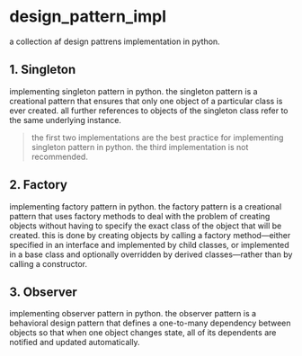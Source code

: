 # design_pattern_impl

a collection af design pattrens implementation in python.

## 1. Singleton

implementing singleton pattern in python. the singleton pattern is a creational pattern that ensures that only one object of a particular class is ever created. all further references to objects of the singleton class refer to the same underlying instance.
> the first two implementations are the best practice for implementing singleton pattern in python. the third implementation is not recommended.

## 2. Factory

implementing factory pattern in python. the factory pattern is a creational pattern that uses factory methods to deal with the problem of creating objects without having to specify the exact class of the object that will be created. this is done by creating objects by calling a factory method—either specified in an interface and implemented by child classes, or implemented in a base class and optionally overridden by derived classes—rather than by calling a constructor.

## 3. Observer

implementing observer pattern in python. the observer pattern is a behavioral design pattern that defines a one-to-many dependency between objects so that when one object changes state, all of its dependents are notified and updated automatically.
